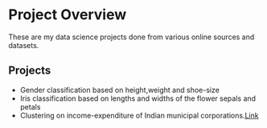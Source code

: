 # Project Overview

These are my data science projects done from various online sources and datasets.

## Projects

- Gender classification based on height,weight and shoe-size
- Iris classification based on lengths and widths of the flower sepals and petals
- Clustering on income-expenditure of Indian municipal corporations.[Link](https://twitter.com/s_srinjoy/status/1085948386392457216)